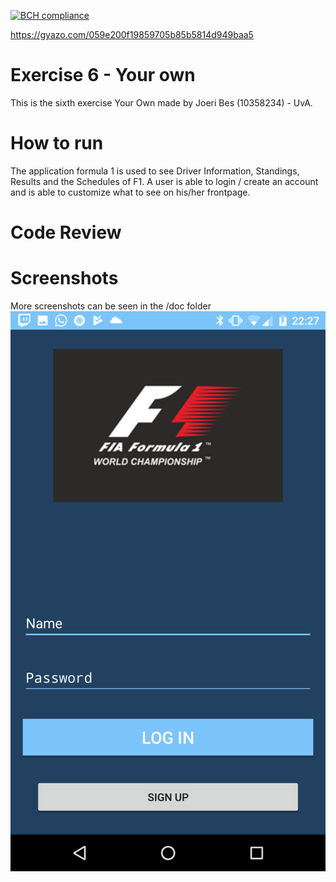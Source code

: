 [![BCH compliance](https://bettercodehub.com/edge/badge/Almendras/joeribes-pset6?branch=master)](https://bettercodehub.com/)

https://gyazo.com/059e200f19859705b85b5814d949baa5

# Exercise 6 - Your own
This is the sixth exercise Your Own made by Joeri Bes (10358234) - UvA.

# How to run 
The application formula 1 is used to see Driver Information, Standings, Results and the Schedules of F1. A user is able to login / create an account and is able to customize what to see on his/her frontpage. 


# Code Review

# Screenshots
More screenshots can be seen in the /doc folder
![Alt text](/doc/Screenshot_20171019-222731.png?raw=true "Main_Portrait")
